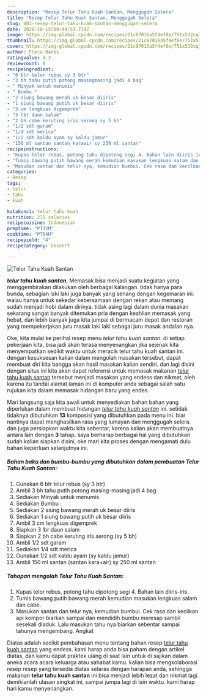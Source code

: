 ```yaml
---
description: "Resep Telur Tahu Kuah Santan, Menggugah Selera"
title: "Resep Telur Tahu Kuah Santan, Menggugah Selera"
slug: 403-resep-telur-tahu-kuah-santan-menggugah-selera
date: 2020-10-15T00:44:53.774Z
image: https://img-global.cpcdn.com/recipes/21c87016a5f4ef8e/751x532cq70/telur-tahu-kuah-santan-foto-resep-utama.jpg
thumbnail: https://img-global.cpcdn.com/recipes/21c87016a5f4ef8e/751x532cq70/telur-tahu-kuah-santan-foto-resep-utama.jpg
cover: https://img-global.cpcdn.com/recipes/21c87016a5f4ef8e/751x532cq70/telur-tahu-kuah-santan-foto-resep-utama.jpg
author: Flora Banks
ratingvalue: 4.3
reviewcount: 8
recipeingredient:
- "6 btr telur rebus sy 3 btr"
- "3 bh tahu putih potong masingmasing jadi 4 bag"
- " Minyak untuk menumis"
- " Bumbu "
- "2 siung bawang merah uk besar diiris"
- "1 siung bawang putih uk besar diiris"
- "3 cm lengkuas digemprek"
- "3 lbr daun salam"
- "2 bh cabe keruting iris serong sy 5 bh"
- "1/2 sdt garam"
- "1/4 sdt merica"
- "1/2 sdt kaldu ayam sy kaldu jamur"
- "150 ml santan santan karaair sy 250 ml santan"
recipeinstructions:
- "Kupas telor rebus, potong tahu dipotong segi 4. Bahan lain diiris-iris."
- "Tumis bawang putih bawang merah kemudian masukan lengkuas salam dan cabe."
- "Masukan santan dan telur nya, kemudian bumbui. Cek rasa dan kecilkan api kompor biarkan sampai dan mendidih bumbu meresap sambil sesekali diaduk. Lalu masukan tahu nya biarkan sebentar sampai tahunya mengembang. Angkat"
categories:
- Resep
tags:
- telur
- tahu
- kuah

katakunci: telur tahu kuah 
nutrition: 275 calories
recipecuisine: Indonesian
preptime: "PT32M"
cooktime: "PT54M"
recipeyield: "4"
recipecategory: Dessert

---
```



![Telur Tahu Kuah Santan](https://img-global.cpcdn.com/recipes/21c87016a5f4ef8e/751x532cq70/telur-tahu-kuah-santan-foto-resep-utama.jpg)

<b><i>telur tahu kuah santan</i></b>, Memasak bisa menjadi suatu kegiatan yang menggembirakan dilakukan oleh berbagai kalangan. tidak hanya para bunda, sebagian laki laki juga banyak yang senang dengan kegemaran ini. walau hanya untuk sekedar kebersamaan dengan rekan atau memang sudah menjadi hobi dalam dirinya. tidak asing lagi dalam dunia masakan sekarang sangat banyak ditemukan pria dengan keahlian memasak yang hebat, dan lebih banyak juga kita jumpai di bermacam depot dan restoran yang mempekerjakan juru masak laki laki sebagai juru masak andalan nya.

Oke, kita mulai ke perihal resep menu <i>telur tahu kuah santan</i>. di setiap pekerjaan kita, bisa jadi akan terasa menyenangkan jika sejenak kita menyempatkan sedikit waktu untuk meracik telur tahu kuah santan ini. dengan kesuksesan kalian dalam mengolah masakan tersebut, dapat membuat diri kita bangga akan hasil masakan kalian sendiri. dan lagi disini dengan situs ini kita akan dapat referensi untuk memasak makanan <u>telur tahu kuah santan</u> tersebut menjadi masakan yang endess dan nikmat, oleh karena itu tandai alamat laman ini di komputer anda sebagai salah satu rujukan kita dalam memasak hidangan baru yang endes.




Mari langsung saja kita awali untuk menyediakan bahan bahan yang diperlukan dalam membuat hidangan <u><i>telur tahu kuah santan</i></u> ini. setidak tidaknya dibutuhkan <b>13</b> komposisi yang dibutuhkan pada menu ini. biar nantinya dapat menghasilkan rasa yang lumayan dan menggugah selera. dan juga persiapkan waktu kita sebentar, karena kalian akan membuatnya antara lain dengan <b>3</b> tahap. saya berharap berbagai hal yang dibutuhkan sudah kalian siapkan disini, oke mari kita proses dengan mengamati dulu bahan keperluan selanjutnya ini.

<!--inarticleads1-->

##### Bahan baku dan bumbu-bumbu yang dibutuhkan dalam pembuatan Telur Tahu Kuah Santan:

1. Gunakan 6 btr telur rebus (sy 3 btr)
1. Ambil 3 bh tahu putih potong masing-masing jadi 4 bag
1. Sediakan  Minyak untuk menumis
1. Sediakan  Bumbu :
1. Sediakan 2 siung bawang merah uk besar diiris
1. Sediakan 1 siung bawang putih uk besar diiris
1. Ambil 3 cm lengkuas digemprek
1. Siapkan 3 lbr daun salam
1. Siapkan 2 bh cabe keruting iris serong (sy 5 bh)
1. Ambil 1/2 sdt garam
1. Sediakan 1/4 sdt merica
1. Gunakan 1/2 sdt kaldu ayam (sy kaldu jamur)
1. Ambil 150 ml santan (santan kara+air) sy 250 ml santan




<!--inarticleads2-->

##### Tahapan mengolah Telur Tahu Kuah Santan:

1. Kupas telor rebus, potong tahu dipotong segi 4. Bahan lain diiris-iris.
1. Tumis bawang putih bawang merah kemudian masukan lengkuas salam dan cabe.
1. Masukan santan dan telur nya, kemudian bumbui. Cek rasa dan kecilkan api kompor biarkan sampai dan mendidih bumbu meresap sambil sesekali diaduk. Lalu masukan tahu nya biarkan sebentar sampai tahunya mengembang. Angkat




Diatas adalah sedikit pembahasan menu tentang bahan resep <u>telur tahu kuah santan</u> yang endess. kami harap anda bisa paham dengan artikel diatas, dan kamu dapat praktek ulang di saat lain untuk di sajikan dalam aneka acara acara keluarga atau sahabat kamu. kalian bisa mengkolaborasi resep resep yang tersedia diatas selaras dengan harapan anda, sehingga makanan <b>telur tahu kuah santan</b> ini bisa menjadi lebih lezat dan nikmat lagi. demikianlah ulasan singkat ini, sampai jumpa lagi di lain waktu. kami harap hari kamu menyenangkan.
